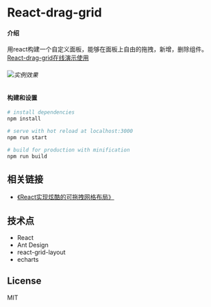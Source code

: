 # React-drag-grid

#### 介绍
用react构建一个自定义面板，能够在面板上自由的拖拽，新增，删除组件。
[React-drag-grid在线演示使用](https://bilif.github.io/react-drag-grid/)
###### ![实例效果](https://upload-images.jianshu.io/upload_images/4190280-6eac48623c4f7506.gif?imageMogr2/auto-orient/strip)

#### 构建和设置

``` bash
# install dependencies
npm install

# serve with hot reload at localhost:3000
npm run start

# build for production with minification
npm run build

```

## 相关链接  
- [《React实现炫酷的可拖拽网格布局》](https://bilif.github.io/2019/05/08/React%E5%AE%9E%E7%8E%B0%E7%82%AB%E9%85%B7%E7%9A%84%E5%8F%AF%E6%8B%96%E6%8B%BD%E7%BD%91%E6%A0%BC%E5%B8%83%E5%B1%80/)


## 技术点
- React
- Ant Design
- react-grid-layout
- echarts

## License

MIT